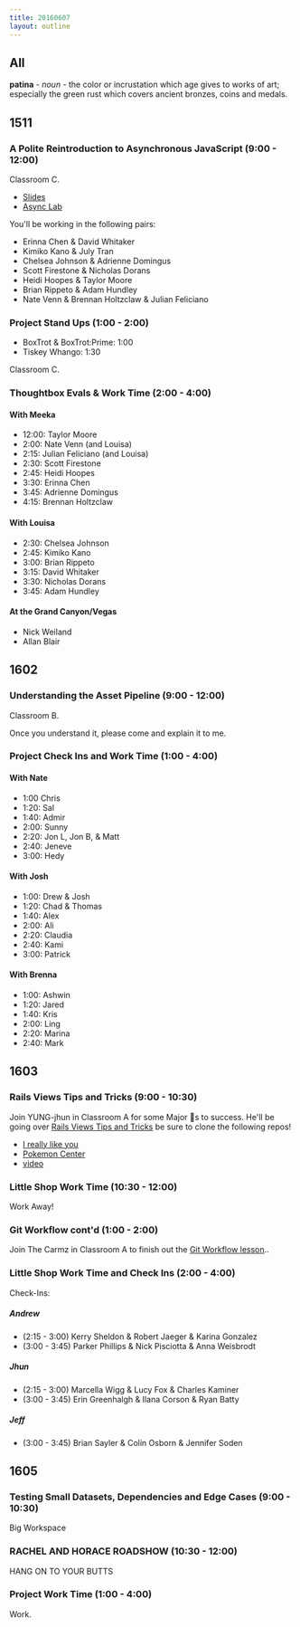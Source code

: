 ```yaml
---
title: 20160607
layout: outline
---
```


## All

**patina** - _noun_ - the color or incrustation which age gives to works of
art; especially the green rust which covers ancient bronzes, coins and
medals.


## 1511

### A Polite Reintroduction to Asynchronous JavaScript (9:00 - 12:00)

Classroom C.

- [Slides](https://www.icloud.com/keynote/00026II3eyzH3DhAOBEV8wnQQ#Asynchronous_JavaScript)
- [Async Lab](http://bit.ly/async-lab)

You'll be working in the following pairs:

* Erinna Chen & David Whitaker
* Kimiko Kano & July Tran
* Chelsea Johnson & Adrienne Domingus
* Scott Firestone & Nicholas Dorans
* Heidi Hoopes & Taylor Moore
* Brian Rippeto & Adam Hundley
* Nate Venn & Brennan Holtzclaw & Julian Feliciano

### Project Stand Ups (1:00 - 2:00)

- BoxTrot & BoxTrot:Prime: 1:00
- Tiskey Whango: 1:30

Classroom C.

### Thoughtbox Evals & Work Time (2:00 - 4:00)

#### With Meeka

* 12:00: Taylor Moore
* 2:00: Nate Venn (and Louisa)
* 2:15: Julian Feliciano (and Louisa)
* 2:30: Scott Firestone
* 2:45: Heidi Hoopes
* 3:30: Erinna Chen
* 3:45: Adrienne Domingus
* 4:15: Brennan Holtzclaw

#### With Louisa

* 2:30: Chelsea Johnson
* 2:45: Kimiko Kano
* 3:00: Brian Rippeto
* 3:15: David Whitaker
* 3:30: Nicholas Dorans
* 3:45: Adam Hundley

#### At the Grand Canyon/Vegas

* Nick Weiland
* Allan Blair

## 1602

### Understanding the Asset Pipeline (9:00 - 12:00)

Classroom B.

Once you understand it, please come and explain it to me.

### Project Check Ins and Work Time (1:00 - 4:00)

#### With Nate
  - 1:00 Chris
  - 1:20: Sal
  - 1:40: Admir
  - 2:00: Sunny
  - 2:20: Jon L, Jon B, & Matt
  - 2:40: Jeneve
  - 3:00: Hedy

#### With Josh
  - 1:00: Drew & Josh
  - 1:20: Chad & Thomas
  - 1:40: Alex
  - 2:00: Ali
  - 2:20: Claudia
  - 2:40: Kami
  - 3:00: Patrick

#### With Brenna
  - 1:00: Ashwin
  - 1:20: Jared
  - 1:40: Kris
  - 2:00: Ling
  - 2:20: Marina
  - 2:40: Mark

## 1603

### Rails Views Tips and Tricks (9:00 - 10:30)

  Join YUNG-jhun in Classroom A for some Major 🔑s to success. He'll be going over [Rails Views Tips and Tricks](https://gist.github.com/joshuajhun/c69fdb5d46b7cd58448af4dcd6d776f5)
  be sure to clone the following repos!

  * [I really like you](https://github.com/mikedao/i-really-like-you)
  * [Pokemon Center](https://github.com/joshuajhun/pokemon_center)
  * [video]()

### Little Shop Work Time (10:30 - 12:00)

Work Away!

### Git Workflow cont'd (1:00 - 2:00)

Join The Carmz in Classroom A to finish out the [Git Workflow lesson](https://github.com/turingschool/lesson_plans/blob/master/ruby_02-web_applications_with_ruby/git_redux.markdown)..


### Little Shop Work Time and Check Ins (2:00 - 4:00)

Check-Ins:

##### Andrew

  * (2:15 - 3:00) Kerry Sheldon & Robert Jaeger & Karina Gonzalez
  * (3:00 - 3:45) Parker Phillips & Nick Pisciotta & Anna Weisbrodt

##### Jhun

  * (2:15 - 3:00) Marcella Wigg & Lucy Fox & Charles Kaminer
  * (3:00 - 3:45) Erin Greenhalgh & Ilana Corson & Ryan Batty

##### Jeff

  * (3:00 - 3:45) Brian Sayler & Colin Osborn & Jennifer Soden


## 1605

### Testing Small Datasets, Dependencies and Edge Cases (9:00 - 10:30)

Big Workspace

### RACHEL AND HORACE ROADSHOW (10:30 - 12:00)

HANG ON TO YOUR BUTTS

### Project Work Time (1:00 - 4:00)

Work.
